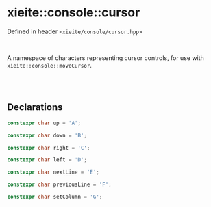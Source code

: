 # xieite::console::cursor
Defined in header `<xieite/console/cursor.hpp>`

<br/>

A namespace of characters representing cursor controls, for use with `xieite::console::moveCursor`.

<br/><br/>

## Declarations
```cpp
constexpr char up = 'A';
```
```cpp
constexpr char down = 'B';
```
```cpp
constexpr char right = 'C';
```
```cpp
constexpr char left = 'D';
```
```cpp
constexpr char nextLine = 'E';
```
```cpp
constexpr char previousLine = 'F';
```
```cpp
constexpr char setColumn = 'G';
```
